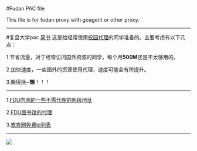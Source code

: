 #Fudan PAC file 

This file is for fudan proxy with goagent or other proxy.

***


#复旦大学pac
[简书](http://jianshu.io)
   这是给经常使用[校园代理](http://proxy.fudan.edu.cn)的同学准备的。主要考虑有以下几点：
   
1.节省流量，对于经常访问国外资源的同学，每个月**500M**还是不太够用的。

2.加快速度，一些国外的资源使用代理，速度可能会有所提升。

3.懒得换~**懒**！！！

---
1.[FDU内网的一些不需代理的网段地址](http://bbs.fudan.edu.cn/bbs/con?new=1&bid=59&f=1&s=1)

2.[FDU图书馆的代理](http://www.portal.fudan.edu.cn/script/libraryProxy.pac.js)

3.[教育网免费ip列表](http://xxgk.fudan.edu.cn/_s68/2274/list.psp)
***

![](http://bcs.duapp.com/lostmjdl/du/weixin.jpg)
